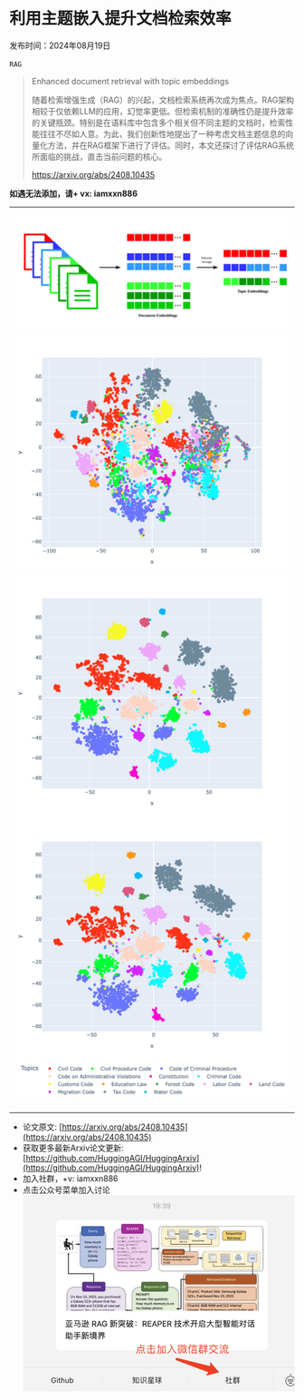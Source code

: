 # 利用主题嵌入提升文档检索效率
发布时间：2024年08月19日

`RAG`
> Enhanced document retrieval with topic embeddings
>
> 随着检索增强生成（RAG）的兴起，文档检索系统再次成为焦点。RAG架构相较于仅依赖LLM的应用，幻觉率更低。但检索机制的准确性仍是提升效率的关键瓶颈。特别是在语料库中包含多个相关但不同主题的文档时，检索性能往往不尽如人意。为此，我们创新性地提出了一种考虑文档主题信息的向量化方法，并在RAG框架下进行了评估。同时，本文还探讨了评估RAG系统所面临的挑战，直击当前问题的核心。
>
> https://arxiv.org/abs/2408.10435

**如遇无法添加，请+ vx: iamxxn886**
<hr />

![](https://raw.githubusercontent.com/HuggingAGI/HuggingArxiv/main/paper_images/2408.10435/topic.jpeg)
![](https://raw.githubusercontent.com/HuggingAGI/HuggingArxiv/main/paper_images/2408.10435/normal_2000.jpeg)
![](https://raw.githubusercontent.com/HuggingAGI/HuggingArxiv/main/paper_images/2408.10435/avg.jpeg)
![](https://raw.githubusercontent.com/HuggingAGI/HuggingArxiv/main/paper_images/2408.10435/append_2000.jpeg)

<hr />

- 论文原文: [https://arxiv.org/abs/2408.10435](https://arxiv.org/abs/2408.10435)
- 获取更多最新Arxiv论文更新: [https://github.com/HuggingAGI/HuggingArxiv](https://github.com/HuggingAGI/HuggingArxiv)!
- 加入社群，+v: iamxxn886
- 点击公众号菜单加入讨论
![](https://raw.githubusercontent.com/HuggingAGI/wx_assets/main/2024/07/31/1722434818326-94339e92-22f1-4472-9d27-fed232f70b5d.jpeg)